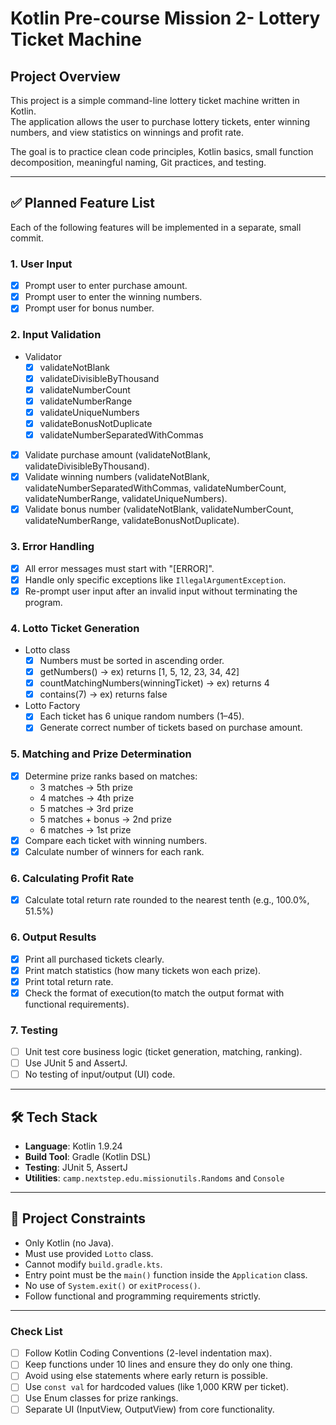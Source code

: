 # Kotlin Pre-course Mission 2- Lottery Ticket Machine

## Project Overview

This project is a simple command-line lottery ticket machine written in Kotlin.  
The application allows the user to purchase lottery tickets, enter winning numbers, and view statistics on winnings and profit rate.

The goal is to practice clean code principles, Kotlin basics, small function decomposition, meaningful naming, Git practices, and testing.

---

## ✅ Planned Feature List

Each of the following features will be implemented in a separate, small commit.

### 1. User Input
- [x] Prompt user to enter purchase amount.
- [x] Prompt user to enter the winning numbers.
- [x] Prompt user for bonus number.

### 2. Input Validation
- Validator
  - [x] validateNotBlank
  - [x] validateDivisibleByThousand
  - [x] validateNumberCount
  - [x] validateNumberRange
  - [x] validateUniqueNumbers
  - [x] validateBonusNotDuplicate
  - [x] validateNumberSeparatedWithCommas
- [x] Validate purchase amount (validateNotBlank, validateDivisibleByThousand).
- [x] Validate winning numbers (validateNotBlank, validateNumberSeparatedWithCommas, validateNumberCount, validateNumberRange, validateUniqueNumbers).
- [x] Validate bonus number (validateNotBlank, validateNumberCount, validateNumberRange, validateBonusNotDuplicate).

### 3. Error Handling
- [x] All error messages must start with "[ERROR]".
- [x] Handle only specific exceptions like `IllegalArgumentException`.
- [x] Re-prompt user input after an invalid input without terminating the program.

### 4. Lotto Ticket Generation
- Lotto class
  - [x] Numbers must be sorted in ascending order.
  - [x] getNumbers() -> ex) returns [1, 5, 12, 23, 34, 42]
  - [x] countMatchingNumbers(winningTicket) -> ex) returns 4
  - [x] contains(7) -> ex) returns false
- Lotto Factory
  - [x] Each ticket has 6 unique random numbers (1–45).
  - [x] Generate correct number of tickets based on purchase amount.

### 5. Matching and Prize Determination
- [x] Determine prize ranks based on matches:
    - 3 matches → 5th prize
    - 4 matches → 4th prize
    - 5 matches → 3rd prize
    - 5 matches + bonus → 2nd prize
    - 6 matches → 1st prize
- [x] Compare each ticket with winning numbers.
- [x] Calculate number of winners for each rank.

### 6. Calculating Profit Rate 
- [x] Calculate total return rate rounded to the nearest tenth (e.g., 100.0%, 51.5%)

### 6. Output Results
- [x] Print all purchased tickets clearly.
- [x] Print match statistics (how many tickets won each prize).
- [x] Print total return rate.
- [x] Check the format of execution(to match the output format with functional requirements).

### 7. Testing
- [ ] Unit test core business logic (ticket generation, matching, ranking).
- [ ] Use JUnit 5 and AssertJ.
- [ ] No testing of input/output (UI) code.

---

## 🛠️ Tech Stack

- **Language**: Kotlin 1.9.24
- **Build Tool**: Gradle (Kotlin DSL)
- **Testing**: JUnit 5, AssertJ
- **Utilities**: `camp.nextstep.edu.missionutils.Randoms` and `Console`

---

## 🎯 Project Constraints

- Only Kotlin (no Java).
- Must use provided `Lotto` class.
- Cannot modify `build.gradle.kts`.
- Entry point must be the `main()` function inside the `Application` class.
- No use of `System.exit()` or `exitProcess()`.
- Follow functional and programming requirements strictly.

---

### Check List
- [ ] Follow Kotlin Coding Conventions (2-level indentation max).
- [ ] Keep functions under 10 lines and ensure they do only one thing.
- [ ] Avoid using else statements where early return is possible.
- [ ] Use `const val` for hardcoded values (like 1,000 KRW per ticket).
- [ ] Use Enum classes for prize rankings.
- [ ] Separate UI (InputView, OutputView) from core functionality.
